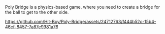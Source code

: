 Poly Bridge is a physics-based game, where you need to create a bridge for the ball to get to the other side. 


https://github.com/Hit-Boy/Poly-Bridge/assets/24712763/f444b52c-15b4-46cf-8457-7a87e9981a76
